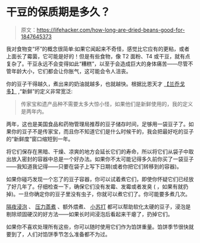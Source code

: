# 干豆的保质期是多久？

> 原文：<https://lifehacker.com/how-long-are-dried-beans-good-for-1847645373>

我对食物变“坏”的概念很简单:如果它闻起来不奇怪，感觉比它应有的更粘，或者上面长了霉菌，它可能是好的！但是有些食物，像 T2 面粉、T4 或干豆，就有点复杂了。干豆永远不会变得如此“糟糕”，以至于会造成巨大的身体痛苦——尽管不管年龄大小，它们都会让你胀气，这可能会令人沮丧。



你的豆子干得越久，煮出来的奶油就越多，也就越快。根据比恩天才 [【兰乔戈多】](https://www.ranchogordo.com/blogs/recipes/cooking-basic-beans-in-the-rancho-gordo-manner) ,“新鲜”的定义非常宽泛:

> 传家宝和遗产品种不需要太多大惊小怪，如果他们是新鲜使用的，我的定义是两年内。

两年，这也是美国食品和药物管理局推荐的豆子储存时间，足够用一袋豆子了。如果你的豆子不是传家宝，而且你不知道它们是什么时候干的，我会把最好吃的豆子的“新鲜度”窗口缩短到一年。

将它们保存在黑暗、干燥、凉爽的地方会延长它们的寿命，所以将它们从袋子中取出放入密封的容器中总是一个好办法。如果你不太可能记得多久前你买了一袋豆子——我知道我记得——只要在袋子上写下日期(或者你把它们转移到的容器)。

如果你碰巧发现一个忘了的豆子容器，你可以试着煮它们，即使你怀疑它们已经放了好几年了。仔细检查一下，确保它们没有发霉、发霉或者发臭 ( ，如果有就扔掉)。一旦你确定你的豆子里没有虫子，你就可以煮它们了。你可能要多煮几次。

[隔夜浸泡](https://lifehacker.com/soak-your-beans-in-the-fridge-for-faster-meal-prep-1832374408) 、 [压力蒸煮](https://lifehacker.com/you-dont-have-to-soak-dried-beans-overnight-1818565255) 、额外煨煮、 [小苏打](https://lifehacker.com/make-extra-tender-beans-with-a-little-baking-soda-1842156539) 都可以帮助软化太硬的豆子，浸泡是剔除顽固硬汉的好方法——如果长时间浸泡后看起来干瘪了，扔掉它们。

如果你不喜欢处理所有这些，你可以随时使用它们作为馅饼重量。馅饼季节很快就要到了，人们对馅饼季节怎么准备都不为过。